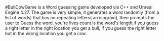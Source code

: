 #BullCowGame is a Word guessing game developed via C++ and Unreal Engine 4.27.
The game is very simple, it generates a word randomly (from a list of words) that has no repeating letters( an isogram), then prompts the user to Guess the word, you're lives count is the word's length,if you guess a right letter in the right location you get a bull, if you guess the right letter but in the wrong location you get a cow. 
